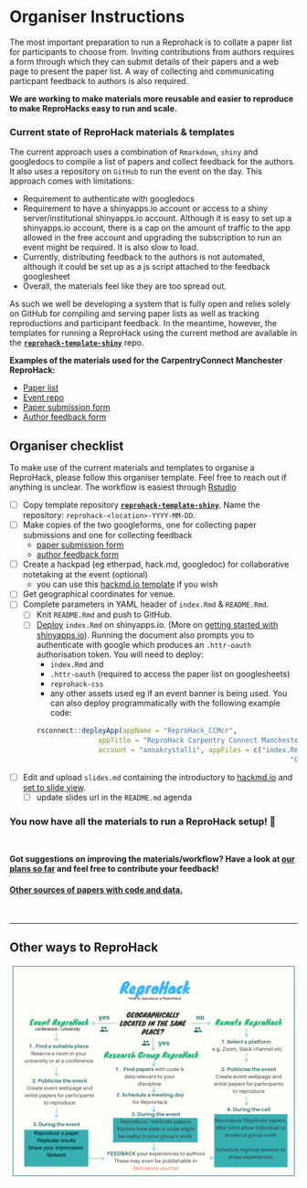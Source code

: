 # Organiser Instructions

The most important preparation to run a Reprohack is to collate a paper list for participants to choose from. Inviting contributions from authors requires a form through which they can submit details of their papers and a web page to present the paper list. A way of collecting and communicating particpant feedback to authors is also required.

**We are working to make materials more reusable and easier to reproduce to make ReproHacks easy to run and scale.** 

### Current state of ReproHack materials & templates

The current approach uses a combination of `Rmarkdown`, `shiny` and googledocs to compile a list of papers and collect feedback for the authors. It also uses a repository on `GitHub` to run the event on the day. This approach comes with limitations:

- Requirement to authenticate with googledocs
- Requirement to have a shinyapps.io account or access to a shiny server/institutional shinyapps.io account. Although it is easy to set up a shinyapps.io account, there is a cap on the amount of traffic to the app allowed in the free account and upgrading the subscription to run an event might be required. It is also slow to load.
- Currently, distributing feedback to the authors is not automated, although it could be set up as a js script attached to the feedback googlesheet
- Overall, the materials feel like they are too spread out.

As such we well be developing a system that is fully open and relies solely on GitHub for compiling and serving paper lists as well as tracking reproductions and participant feedback. In the meantime, however, the templates for running a ReproHack using the current method are available in the [**`reprohack-template-shiny`**](https://github.com/reprohack/reprohack-template-shiny) repo.

**Examples of the materials used for the CarpentryConnect Manchester ReproHack:**
- [Paper list](https://sheffield-university.shinyapps.io/ReproHack_CCMcr/)
- [Event repo](https://github.com/reprohack/reprohack-2019-06-27)
- [Paper submission form](https://docs.google.com/forms/d/e/1FAIpQLSeNuSAQCHa9spdUh3iYfONLms4Qlg1r6iECZMCXaS_l1m79bw/viewform)
- [Author feedback form](https://docs.google.com/forms/d/e/1FAIpQLSembkNEg3qN0SKxmf6cR4z2Cla47pOhfZ9GCKh5J9KUi1wpcw/viewform)


## Organiser checklist

To make use of the current materials and templates to organise a ReproHack, please follow this organiser template. Feel free to reach out if anything is unclear. The workflow is easiest through [Rstudio](https://www.rstudio.com/)

- [ ] Copy template repository [**`reprohack-template-shiny`**](https://github.com/reprohack/reprohack-template-shiny). Name the repository: `reprohack-<location>-YYYY-MM-DD`.
- [ ] Make copies of the two googleforms, one for collecting paper submissions and one for collecting feedback
    + [paper submission form](https://drive.google.com/open?id=1-Q-dQQu47ytCg2Z7F99hzCSxewLCbPUi8UlZWg0JYjI)
    + [author feedback form](https://drive.google.com/open?id=1KRooOAtbmOzIES1h2T9Gvt7AaPFLDS0BQUZRiimJZSU)
- [ ] Create a hackpad (eg etherpad, hack.md, googledoc) for collaborative notetaking at the event (optional)
    + you can use this [hackmd.io template](https://hackmd.io/@annakrystalli/reprohack-hackpad-tmpl) if you wish
- [ ] Get geographical coordinates for venue. 
- [ ] Complete parameters in YAML header of `index.Rmd` & `README.Rmd`. 
    - [ ] Knit `README.Rmd` and push to GitHub.
    - [ ] [Deploy](https://bookdown.org/yihui/rmarkdown/shiny-deploy.html) `index.Rmd` on shinyapps.io. (More on [getting started with shinyapps.io](https://shiny.rstudio.com/articles/shinyapps.html)). Running the document also prompts you to authenticate with google which produces an `.httr-oauth` authorisation token. You will need to deploy:
      - `index.Rmd` and 
      - `.httr-oauth` (required to access the paper list on googlesheets)
      - `reprohack-css` 
      - any other assets used eg if an event banner is being used.
      You can also deploy programmatically with the following example code:
      ```r 
      rsconnect::deployApp(appName = "ReproHack_CCMcr",
                     appTitle = "ReproHack Carpentry Connect Manchester",
                     account = "annakrystalli", appFiles = c("index.Rmd", ".httr-oauth", "reprohack.css",
                                                                    "CCmcrlogo.png"))
      ```
- [ ] Edit and upload `slides.md` containing the introductory to [hackmd.io](https://hackmd.io/) and [set to slide view](https://hackmd.io/s/features#Import-Notes).
    - [ ] update slides url in the `README.md` agenda

### You now have all the materials to run a ReproHack setup! 🎉

<br>

**Got suggestions on improving the materials/workflow? Have a look at [our plans so far]() and feel free to contribute your feedback!**

#### [Other sources of papers with code and data.](https://github.com/reprohack/reprohack-hq/issues/11)

<br>

***

## Other ways to ReproHack
![](assets/workflow.png)
